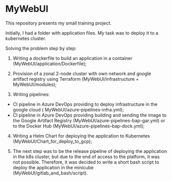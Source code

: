 # MyWebUI
This repository presents my small training project.

Initially, I had a folder with application files. My task was to deploy it to a kubernetes cluster.

Solving the problem step by step:
1. Writing a dockerfile to build an application in a container (MyWebUI/application/Dockerfile);

2. Provision of a zonal 2-node cluster with own network and google artifact registry using Terraform (MyWebUI/infrastructure + MyWebUI/modules);

3. Writing pipelines:
- CI pipeline  in Azure DevOps providing to deploy infrastructure in the google cloud ( MyWebUI/azure-pipelines-infra.yml);
- CI pipeline in Azure DevOps providing building and sending the image to the Google Artifact Registry (MyWebUI/azure-pipelines-bap-gar.yml) or to the Docker Hub (MyWebUI/azure-pipelines-bap-dock.yml);

4. Writing a Helm Chart for deploying the application to Kubernetes (MyWebUI/Chart_for_deploy_to_gcp);

5. The next step was to be the release pipeline of deploying the application in the k8s cluster, but due to the end of access to the platform, it was not possible. Therefore, it was decided to write a short bash script to deploy the application in the minicube (MyWebUI/gitlab_and_bash/script). 
